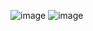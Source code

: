 ![image](https://github.com/mayaumeow/HTMLhw/assets/158443758/89983fb9-2150-4be9-a5d5-1c75d1bc7573)
![image](https://github.com/mayaumeow/HTMLhw/assets/158443758/dd293a8f-a0f0-48f0-ad3f-b51ed5596c1a)

